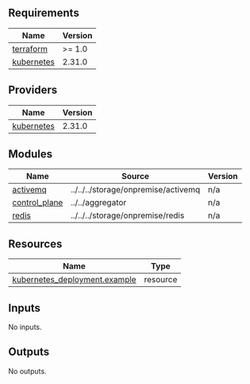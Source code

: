 <!-- BEGIN_TF_DOCS -->
## Requirements

| Name | Version |
|------|---------|
| <a name="requirement_terraform"></a> [terraform](#requirement\_terraform) | >= 1.0 |
| <a name="requirement_kubernetes"></a> [kubernetes](#requirement\_kubernetes) | 2.31.0 |

## Providers

| Name | Version |
|------|---------|
| <a name="provider_kubernetes"></a> [kubernetes](#provider\_kubernetes) | 2.31.0 |

## Modules

| Name | Source | Version |
|------|--------|---------|
| <a name="module_activemq"></a> [activemq](#module\_activemq) | ../../../storage/onpremise/activemq | n/a |
| <a name="module_control_plane"></a> [control\_plane](#module\_control\_plane) | ../../aggregator | n/a |
| <a name="module_redis"></a> [redis](#module\_redis) | ../../../storage/onpremise/redis | n/a |

## Resources

| Name | Type |
|------|------|
| [kubernetes_deployment.example](https://registry.terraform.io/providers/hashicorp/kubernetes/2.31.0/docs/resources/deployment) | resource |

## Inputs

No inputs.

## Outputs

No outputs.
<!-- END_TF_DOCS -->